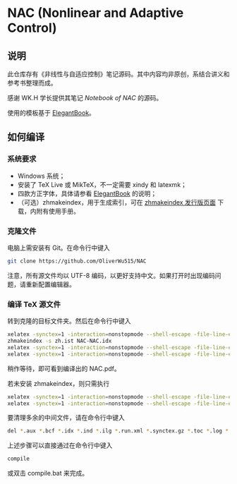 # NAC (Nonlinear and Adaptive Control)

## 说明
此仓库存有《非线性与自适应控制》笔记源码。其中内容均非原创，系结合讲义和参考书整理而成。

感谢 WK.H 学长提供其笔记 _Notebook of NAC_ 的源码。

使用的模板基于 [ElegantBook](https://github.com/ElegantLaTeX/ElegantBook)。

## 如何编译

### 系统要求

- Windows 系统；
- 安装了 TeX Live 或 MikTeX，不一定需要 xindy 和 latexmk；
- 四款方正字体，具体请参看 [ElegantBook](https://github.com/ElegantLaTeX/ElegantBook) 的说明；
- （可选）zhmakeindex，用于生成索引，可在 [zhmakeindex 发行版页面](https://github.com/leo-liu/zhmakeindex/releases/tag/zhmakeindex-1.2) 下载，内附有使用手册。

### 克隆文件
电脑上需安装有 Git。在命令行中键入

```bash
git clone https://github.com/OliverWu515/NAC
```

注意，所有源文件均以 UTF-8 编码，以更好支持中文。如果打开时出现编码问题，请重新配置编辑器。

### 编译 TeX 源文件
转到克隆的目标文件夹。然后在命令行中键入

```bash
xelatex -synctex=1 -interaction=nonstopmode --shell-escape -file-line-error NAC
zhmakeindex -s zh.ist NAC-NAC.idx
xelatex -synctex=1 -interaction=nonstopmode --shell-escape -file-line-error NAC
xelatex -synctex=1 -interaction=nonstopmode --shell-escape -file-line-error NAC
```
稍作等待，即可看到编译出的 NAC.pdf。

若未安装 zhmakeindex，则只需执行

```bash
xelatex -synctex=1 -interaction=nonstopmode --shell-escape -file-line-error NAC
xelatex -synctex=1 -interaction=nonstopmode --shell-escape -file-line-error NAC
```

要清理多余的中间文件，请在命令行中键入 

```bash
del *.aux *.bcf *.idx *.ind *.ilg *.run.xml *.synctex.gz *.toc *.log *.synctex
```

上述步骤可以直接通过在命令行中键入
```bash
compile
```

或双击 compile.bat 来完成。
